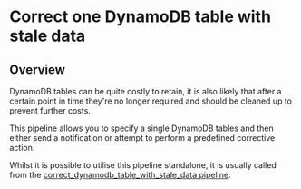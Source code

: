 # Correct one DynamoDB table with stale data

## Overview

DynamoDB tables can be quite costly to retain, it is also likely that after a certain point in time they're no longer required and should be cleaned up to prevent further costs.

This pipeline allows you to specify a single DynamoDB tables and then either send a notification or attempt to perform a predefined corrective action.

Whilst it is possible to utilise this pipeline standalone, it is usually called from the [correct_dynamodb_table_with_stale_data pipeline](https://hub.flowpipe.io/mods/turbot/aws_thrifty/pipelines/aws_thrifty.pipeline.correct_dynamodb_table_with_stale_data).